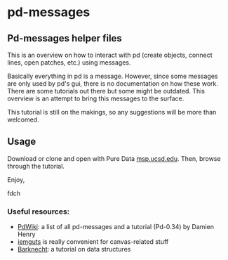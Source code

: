 # pd-messages

## Pd-messages helper files

This is an overview on how to interact with pd (create objects, connect lines, open patches, etc.) using messages. 

Basically everything in pd is a message. However, since some messages are only used by pd's gui, there is no documentation on how these work. There are some tutorials out there but some might be outdated. This overview is an attempt to bring this messages to the surface.

This tutorial is still on the makings, so any suggestions will be more than welcomed. 

## Usage

Download or clone and open with Pure Data [msp.ucsd.edu](http://msp.ucsd.edu). Then, browse through the tutorial.

Enjoy,

fdch


### Useful resources:

* [PdWiki](http://puredata.info/community/pdwiki/PdInternalMessages/): a list of all pd-messages and a tutorial (Pd-0.34) by Damien Henry
* [iemguts](https://git.iem.at/pd/iemguts.git) is really convenient for canvas-related stuff
* [Barknecht](http://puredata.info/community/conventions/convention04/lectures/tk-barknecht): a tutorial on data structures
